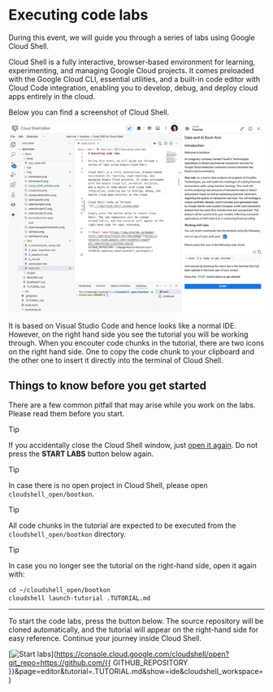 # Executing code labs

During this event, we will guide you through a series of labs using Google Cloud Shell.

Cloud Shell is a fully interactive, browser-based environment for learning, experimenting, and managing Google Cloud projects. It comes preloaded with the Google Cloud CLI, essential utilities, and a built-in code editor with Cloud Code integration, enabling you to develop, debug, and deploy cloud apps entirely in the cloud.

Below you can find a screenshot of Cloud Shell.

![](../img/cloud_shell_window.png)

It is based on Visual Studio Code and hence looks like a normal IDE. However, on the right hand side you see the tutorial you will be working through. When you encouter code chunks in the tutorial, there are two icons on the right hand side. One to copy the code chunk to your clipboard and the other one to insert it directly into the terminal of Cloud Shell.

## Things to know before you get started

There are a few common pitfall that may arise while you work on the labs. Please read them before you start.

<div class="mdbook-alerts mdbook-alerts-tip">
<p class="mdbook-alerts-title">
  <span class="mdbook-alerts-icon"></span>
  Tip
</p>
<p>
If you accidentally close the Cloud Shell window, just
<a href="https://shell.cloud.google.com/cloudshell/open?page=editor&show=ide" target="_blank">open it again</a>.
Do not press the <b>START LABS</b> button below again.
</p>
</div>

<div class="mdbook-alerts mdbook-alerts-tip">
<p class="mdbook-alerts-title">
  <span class="mdbook-alerts-icon"></span>
  Tip
</p>
<p>
In case there is no open project in Cloud Shell, please open <code>cloudshell_open/bootkon</code>.
</p>
</div>

<div class="mdbook-alerts mdbook-alerts-tip">
<p class="mdbook-alerts-title">
  <span class="mdbook-alerts-icon"></span>
  Tip
</p>
<p>
All code chunks in the tutorial are expected to be executed from the <code>cloudshell_open/bootkon</code> directory.</p>
</div>

<div class="mdbook-alerts mdbook-alerts-tip">
<p class="mdbook-alerts-title">
  <span class="mdbook-alerts-icon"></span>
  Tip
</p>
<p>In case you no longer see the tutorial on the right-hand side, open it again with:</p>
<pre><code class="language-bash">cd ~/cloudshell_open/bootkon
cloudshell launch-tutorial .TUTORIAL.md
</code></pre>
</div>

---

To start the code labs, press the button below. The source repository will be cloned automatically, and the tutorial will appear on the right-hand side for easy reference. Continue your journey inside Cloud Shell.

[![Start labs](https://img.shields.io/badge/start_labs-blue?style=for-the-badge)](https://console.cloud.google.com/cloudshell/open?git_repo=https://github.com/{{ GITHUB_REPOSITORY }}&page=editor&tutorial=.TUTORIAL.md&show=ide&cloudshell_workspace=)
